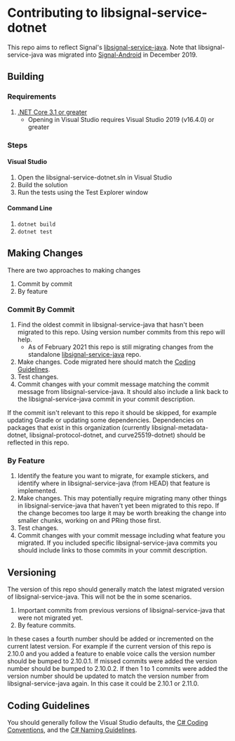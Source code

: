 # Contributing to libsignal-service-dotnet

This repo aims to reflect Signal's [libsignal-service-java](https://github.com/signalapp/libsignal-service-java/). Note that libsignal-service-java was migrated into [Signal-Android](https://github.com/signalapp/Signal-Android/tree/master/libsignal/service) in December 2019.

## Building

### Requirements

1. [.NET Core 3.1 or greater](https://dotnet.microsoft.com/download)
    - Opening in Visual Studio requires Visual Studio 2019 (v16.4.0) or greater

### Steps

#### Visual Studio

1. Open the libsignal-service-dotnet.sln in Visual Studio
2. Build the solution
3. Run the tests using the Test Explorer window

#### Command Line

1. `dotnet build`
2. `dotnet test`

## Making Changes

There are two approaches to making changes
1. Commit by commit
2. By feature

### Commit By Commit

1. Find the oldest commit in libsignal-service-java that hasn't been migrated to this repo. Using version number commits from this repo will help.
    - As of February 2021 this repo is still migrating changes from the standalone [libsignal-service-java](https://github.com/signalapp/libsignal-service-java/) repo.
2. Make changes. Code migrated here should match the [Coding Guidelines](#Coding-Guidelines).
3. Test changes.
4. Commit changes with your commit message matching the commit message from libsignal-service-java. It should also include a link back to the libsignal-service-java commit in your commit description.

If the commit isn't relevant to this repo it should be skipped, for example updating Gradle or updating some dependencies. Dependencies on packages that exist in this organization (currently libsignal-metadata-dotnet, libsignal-protocol-dotnet, and curve25519-dotnet) should be reflected in this repo.

### By Feature

1. Identify the feature you want to migrate, for example stickers, and identify where in libsignal-service-java (from HEAD) that feature is implemented.
2. Make changes. This may potentially require migrating many other things in libsignal-service-java that haven't yet been migrated to this repo. If the change becomes too large it may be worth breaking the change into smaller chunks, working on and PRing those first.
3. Test changes.
4. Commit changes with your commit message including what feature you migrated. If you included specific libsignal-service-java commits you should include links to those commits in your commit description.

## Versioning

The version of this repo should generally match the latest migrated version of libsignal-service-java. This will not be the in some scenarios.
1. Important commits from previous versions of libsignal-service-java that were not migrated yet.
2. By feature commits.

In these cases a fourth number should be added or incremented on the current latest version. For example if the current version of this repo is 2.10.0 and you added a feature to enable voice calls the version number should be bumped to 2.10.0.1. If missed commits were added the version number should be bumped to 2.10.0.2. If then 1 to 1 commits were added the version number should be updated to match the version number from libsignal-service-java again. In this case it could be 2.10.1 or 2.11.0.

## Coding Guidelines

You should generally follow the Visual Studio defaults, the [C# Coding Conventions](https://docs.microsoft.com/en-us/dotnet/csharp/programming-guide/inside-a-program/coding-conventions), and the [C# Naming Guidelines](https://docs.microsoft.com/en-us/dotnet/standard/design-guidelines/naming-guidelines).
